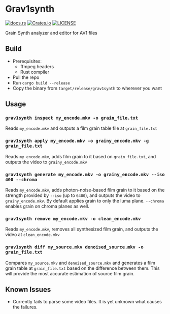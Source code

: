 # Grav1synth

[![docs.rs](https://img.shields.io/docsrs/grav1synth?style=for-the-badge)](https://docs.rs/grav1synth)
[![Crates.io](https://img.shields.io/crates/v/grav1synth?style=for-the-badge)](https://crates.io/crates/grav1synth)
[![LICENSE](https://img.shields.io/crates/l/grav1synth?style=for-the-badge)](https://github.com/rust-av/grav1synth/blob/main/LICENSE)

Grain Synth analyzer and editor for AV1 files

## Build

- Prerequisites:
  - ffmpeg headers
  - Rust compiler
- Pull the repo
- Run `cargo build --release`
- Copy the binary from `target/release/grav1synth` to wherever you want

## Usage

### `grav1synth inspect my_encode.mkv -o grain_file.txt`

Reads `my_encode.mkv` and outputs a film grain table file at `grain_file.txt`

### `grav1synth apply my_encode.mkv -o grainy_encode.mkv -g grain_file.txt`

Reads `my_encode.mkv`, adds film grain to it based on `grain_file.txt`, and outputs the video to `grainy_encode.mkv`

### `grav1synth generate my_encode.mkv -o grainy_encode.mkv --iso 400 --chroma`

Reads `my_encode.mkv`, adds photon-noise-based film grain to it based on the strength provided by `--iso` (up to `6400`), and outputs the video to `grainy_encode.mkv`. By default applies grain to only the luma plane. `--chroma` enables grain on chroma planes as well.

### `grav1synth remove my_encode.mkv -o clean_encode.mkv`

Reads `my_encode.mkv`, removes all synthesized film grain, and outputs the video at `clean_encode.mkv`

### `grav1synth diff my_source.mkv denoised_source.mkv -o grain_file.txt`

Compares `my_source.mkv` and `denoised_source.mkv` and generates a film grain table at `grain_file.txt` based on the difference between them. This will provide the most accurate estimation of source film grain.

<!-- ### `grav1synth estimate my_source.mkv -o grain_file.txt`

Analyzes `my_source.mkv` and estimates the amount of noise in the source, then generates an appropriate film grain table at `grain_file.txt`. This is less accurate than the diff method, but is significantly faster. -->

## Known Issues

- Currently fails to parse some video files. It is yet unknown what causes the failures.
